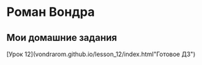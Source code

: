 

# Роман Вондра
## Мои домашние задания 

[Урок 12](vondrarom.github.io/lesson_12/index.html"Готовое ДЗ")

